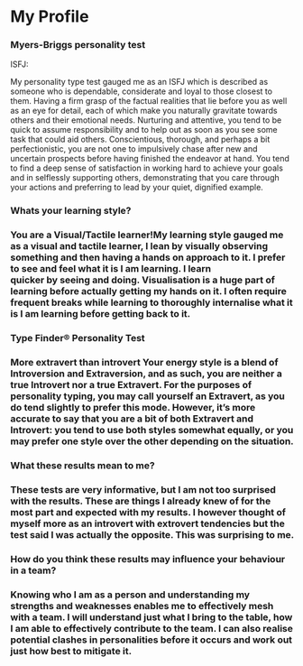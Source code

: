 <html>
  <h1>My Profile</h1>

<html>
<h3>Myers-Briggs personality test</h3>
  <p>ISFJ:

My personality type test gauged me as an ISFJ which is described as someone who is  dependable, considerate and loyal to those closest to them. Having a firm grasp of the factual realities that lie before you as well as an eye for detail, each of which make you naturally gravitate towards others and their emotional needs. Nurturing and attentive, you tend to be quick to assume responsibility and to help out as soon as you see some task that could aid others. Conscientious, thorough, and perhaps a bit perfectionistic, you are not one to impulsively chase after new and uncertain prospects before having finished the endeavor at hand. You tend to find a deep sense of satisfaction in working hard to achieve your goals and in selflessly supporting others, demonstrating that you care through your actions and preferring to lead by your quiet, dignified example.<p>
  
  
<html>
  <H3>Whats your learning style?<H3>
    
You are a Visual/Tactile learner!My learning style gauged me as a visual and tactile learner, I lean by visually 
observing something and then having a hands on approach to it. I prefer to see and feel what it is I am learning. I learn   
quicker by seeing and doing. Visualisation is a huge part of learning before actually getting my hands on it. I often 
require frequent breaks while learning to thoroughly internalise what it is I am learning before getting back to it.


<html>
  <H3>Type Finder® Personality Test<H3>
    
More extravert than introvert Your energy style is a blend of Introversion and Extraversion, and as such, you are 
neither a true Introvert nor a true Extravert.  For the purposes of personality typing, you may call yourself an 
Extravert, as you do tend slightly to prefer this mode. However, it’s more accurate to say that you are a bit of both 
Extravert and Introvert: you tend to use both styles somewhat equally, or you may prefer one style over the other 
depending on the situation.


<html>
  <H3>What these results mean to me?<H3>
    
These tests are very informative, but I am not too surprised with the results. These are things I already knew of for 
the most part and expected with my results. I however thought of myself more as an introvert with extrovert tendencies 
but the test said I was actually the opposite. This was surprising to me.


<html>
  <H3>How do you think these results may influence your behaviour in a team?<H3>
    
Knowing who I am as a person and understanding my strengths and weaknesses enables me to effectively mesh with a team. 
I will understand just what I bring to the table, how I am able to effectively contribute to the team. I can also 
realise potential clashes in personalities before it occurs and work out just how best to mitigate it.



